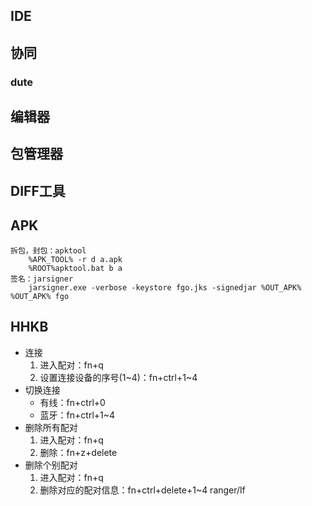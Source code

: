 ## IDE
## 协同
### dute
## 编辑器
## 包管理器
## DIFF工具
## APK
	拆包，封包：apktool
		%APK_TOOL% -r d a.apk
		%ROOT%apktool.bat b a
	签名：jarsigner
		jarsigner.exe -verbose -keystore fgo.jks -signedjar %OUT_APK% %OUT_APK% fgo

## HHKB
- 连接
	1. 进入配对：fn+q
	2. 设置连接设备的序号(1~4)：fn+ctrl+1~4
- 切换连接
	- 有线：fn+ctrl+0
	- 蓝牙：fn+ctrl+1~4
- 删除所有配对
	1. 进入配对：fn+q
	2. 删除：fn+z+delete
- 删除个别配对
	1. 进入配对：fn+q
	2. 删除对应的配对信息：fn+ctrl+delete+1~4
ranger/lf